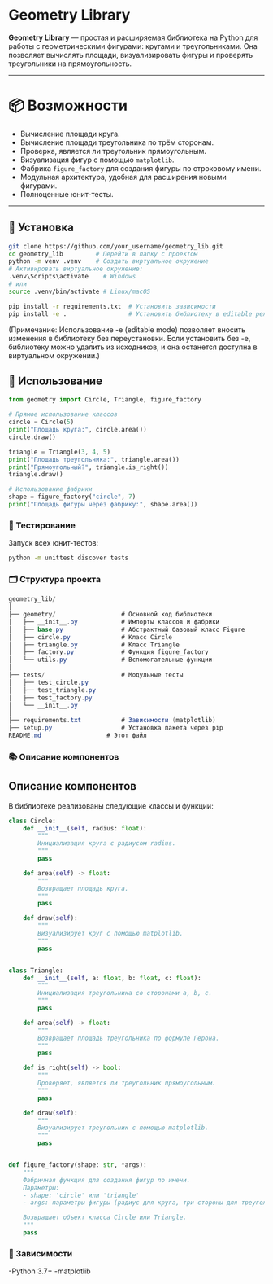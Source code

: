 # Geometry Library

**Geometry Library** — простая и расширяемая библиотека на Python для работы с геометрическими фигурами: кругами и треугольниками. Она позволяет вычислять площади, визуализировать фигуры и проверять треугольники на прямоугольность.

---

# 📦 Возможности

- Вычисление площади круга.
- Вычисление площади треугольника по трём сторонам.
- Проверка, является ли треугольник прямоугольным.
- Визуализация фигур с помощью `matplotlib`.
- Фабрика `figure_factory` для создания фигуры по строковому имени.
- Модульная архитектура, удобная для расширения новыми фигурами.
- Полноценные юнит-тесты.

---

## 🔧 Установка

```bash
git clone https://github.com/your_username/geometry_lib.git
cd geometry_lib         # Перейти в папку с проектом
python -m venv .venv    # Создать виртуальное окружение
# Активировать виртуальное окружение:
.venv\Scripts\activate    # Windows
# или
source .venv/bin/activate # Linux/macOS

pip install -r requirements.txt  # Установить зависимости
pip install -e .                 # Установить библиотеку в editable режиме
```
(Примечание: Использование -e (editable mode) позволяет вносить изменения в библиотеку без переустановки. Если установить без -e, библиотеку можно удалить из исходников, и она останется доступна в виртуальном окружении.)

## 🚀 Использование

```python
from geometry import Circle, Triangle, figure_factory

# Прямое использование классов
circle = Circle(5)
print("Площадь круга:", circle.area())
circle.draw()

triangle = Triangle(3, 4, 5)
print("Площадь треугольника:", triangle.area())
print("Прямоугольный?", triangle.is_right())
triangle.draw()

# Использование фабрики
shape = figure_factory("circle", 7)
print("Площадь фигуры через фабрику:", shape.area())
```

### 🧪 Тестирование

Запуск всех юнит-тестов:

```bash
python -m unittest discover tests
```

### 🗂 Структура проекта
```csharp
geometry_lib/
│
├── geometry/                  # Основной код библиотеки
│   ├── __init__.py            # Импорты классов и фабрики
│   ├── base.py                # Абстрактный базовый класс Figure
│   ├── circle.py              # Класс Circle
│   ├── triangle.py            # Класс Triangle
│   ├── factory.py             # Функция figure_factory
│   └── utils.py               # Вспомогательные функции
│
├── tests/                     # Модульные тесты
│   ├── test_circle.py
│   ├── test_triangle.py
│   ├── test_factory.py
│   └── __init__.py
│
├── requirements.txt           # Зависимости (matplotlib)
├── setup.py                   # Установка пакета через pip
README.md                  # Этот файл
```

### 📚 Описание компонентов

## Описание компонентов

В библиотеке реализованы следующие классы и функции:

```python
class Circle:
    def __init__(self, radius: float):
        """
        Инициализация круга с радиусом radius.
        """
        pass

    def area(self) -> float:
        """
        Возвращает площадь круга.
        """
        pass

    def draw(self):
        """
        Визуализирует круг с помощью matplotlib.
        """
        pass


class Triangle:
    def __init__(self, a: float, b: float, c: float):
        """
        Инициализация треугольника со сторонами a, b, c.
        """
        pass

    def area(self) -> float:
        """
        Возвращает площадь треугольника по формуле Герона.
        """
        pass

    def is_right(self) -> bool:
        """
        Проверяет, является ли треугольник прямоугольным.
        """
        pass

    def draw(self):
        """
        Визуализирует треугольник с помощью matplotlib.
        """
        pass


def figure_factory(shape: str, *args):
    """
    Фабричная функция для создания фигур по имени.
    Параметры:
    - shape: 'circle' или 'triangle'
    - args: параметры фигуры (радиус для круга, три стороны для треугольника)

    Возвращает объект класса Circle или Triangle.
    """
    pass
```

### 📌 Зависимости

-Python 3.7+
-matplotlib